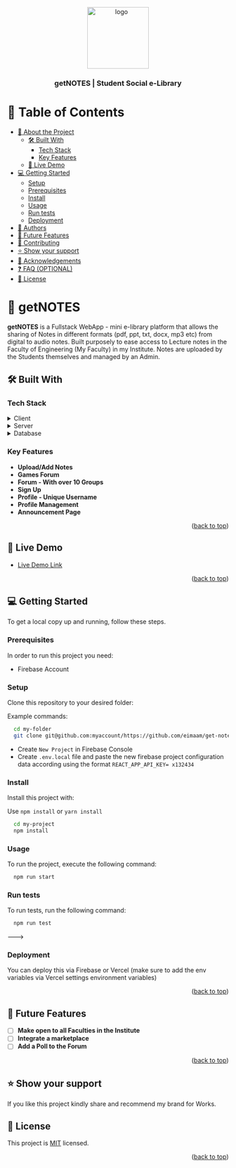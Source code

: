 <a name="readme-top"></a>

<div align="center">
  <img src="" alt="logo" width="140"  height="auto" />
  <br/>

  <h3><b>getNOTES | Student Social e-Library</b></h3>

</div>

<!-- TABLE OF CONTENTS -->

# 📗 Table of Contents

- [📖 About the Project](#about-project)
  - [🛠 Built With](#built-with)
    - [Tech Stack](#tech-stack)
    - [Key Features](#key-features)
  - [🚀 Live Demo](#live-demo)
- [💻 Getting Started](#getting-started)
  - [Setup](#setup)
  - [Prerequisites](#prerequisites)
  - [Install](#install)
  - [Usage](#usage)
  - [Run tests](#run-tests)
  - [Deployment](#triangular_flag_on_post-deployment)
- [👥 Authors](#authors)
- [🔭 Future Features](#future-features)
- [🤝 Contributing](#contributing)
- [⭐️ Show your support](#support)
- [🙏 Acknowledgements](#acknowledgements)
- [❓ FAQ (OPTIONAL)](#faq)
- [📝 License](#license)

<!-- PROJECT DESCRIPTION -->

# 📖 getNOTES <a name="about-project"></a>

**getNOTES** is a Fullstack WebApp - mini e-library platform that allows the sharing of Notes in different formats (pdf, ppt, txt, docx, mp3 etc) from digital to audio notes. Built purposely to ease access to Lecture notes in the Faculty of Engineering (My Faculty) in my Institute. Notes are uploaded by the Students themselves and managed by an Admin.

## 🛠 Built With <a name="built-with"></a>

### Tech Stack <a name="tech-stack"></a>

<details>
  <summary>Client</summary>
  <ul>
    <li><a href="https://reactjs.org/">React.js</a></li>
    <li><a href="https://sass.org/">SASS</a></li>
    <li><a href="#">React Toastify</a></li>
  </ul>
</details>

<details>
  <summary>Server</summary>
  <ul>
    <li><a href="https://console.firebase.com/">Firebase</a></li>
  </ul>
</details>

<details>
<summary>Database</summary>
  <ul>
    <li><a href="https://www.firebase.com/">FireStore</a></li>
  </ul>
</details>

<!-- Features -->

### Key Features <a name="key-features"></a>


- **Upload/Add Notes**
- **Games Forum**
- **Forum - With over 10 Groups**
- **Sign Up**
- **Profile - Unique Username**
- **Profile Management**
- **Announcement Page**


<p align="right">(<a href="#readme-top">back to top</a>)</p>

<!-- LIVE DEMO -->

## 🚀 Live Demo <a name="live-demo"></a>

- [Live Demo Link](https://getnotes.xyz)

<p align="right">(<a href="#readme-top">back to top</a>)</p>

<!-- GETTING STARTED -->

## 💻 Getting Started <a name="getting-started"></a>

To get a local copy up and running, follow these steps.

### Prerequisites

In order to run this project you need:
- Firebase Account

<!--
Example command:

```sh
 gem install rails
```
 -->

### Setup

Clone this repository to your desired folder:

Example commands:

```sh
  cd my-folder
  git clone git@github.com:myaccount/https://github.com/eimaam/get-notes.git
```

- Create `New Project` in Firebase Console
- Create `.env.local` file and paste the new firebase project configuration data according using the format `REACT_APP_API_KEY= x132434`

### Install

Install this project with:

 Use `npm install` or `yarn install`
```sh
  cd my-project
  npm install
```

### Usage

To run the project, execute the following command:


```sh
  npm run start
```

### Run tests

To run tests, run the following command:


```sh
  npm run test
```
--->

### Deployment

You can deploy this via Firebase or Vercel (make sure to add the env variables via Vercel settings environment variables)

<p align="right">(<a href="#readme-top">back to top</a>)</p>

<!-- FUTURE FEATURES -->

## 🔭 Future Features <a name="future-features"></a>


- [ ] **Make open to all Faculties in the Institute**
- [ ] **Integrate a marketplace**
- [ ] **Add a Poll to the Forum**

<p align="right">(<a href="#readme-top">back to top</a>)</p>

<!-- SUPPORT -->

## ⭐️ Show your support <a name="support"></a>

If you like this project kindly share and recommend my brand for Works.


<!-- LICENSE -->

## 📝 License <a name="license"></a>

This project is [MIT](./LICENSE) licensed.


<p align="right">(<a href="#readme-top">back to top</a>)</p>
